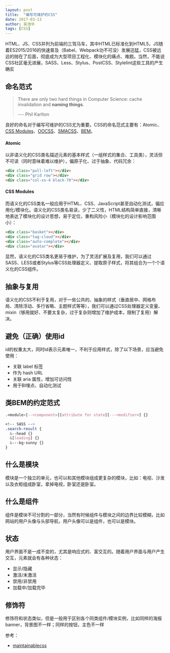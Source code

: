 ```yaml
---
layout: post
title:  "编写可维护的CSS"
date: 2017-03-13
author: 吴浩华
tags: [CSS]
---
```


HTML、JS、CSS并列为前端的三驾马车，其中HTML已标准化到HTML5，JS随着ES2015/2016的快速普及（Babel、Webpack功不可没）发展迅猛，CSS被远远的抛在了后面，彻底成为大型项目工程化、模块化的痛点、难题。当然，不能说CSS社区毫无进展，SASS、Less、Stylus、PostCSS、Stylelint这些工具的产生确实

## 命名范式

> There are only two hard things in Computer Science: cache invalidation and **naming things**.
>
> --- Phil Karlton

良好的命名对于编写可维护的CSS尤为重要。CSS的命名范式主要有：Atomic、[CSS Modules](https://github.com/css-modules/css-modules)、[OOCSS](http://oocss.org/)、[SMACSS](https://smacss.com/)、[BEM](http://getbem.com/)。

<!-- more -->

#### Atomic

以非语义化的CSS类名描述元素的基本样式（一组样式的集合、工具类），灵活但不可读（同时意味着难以维护），偏原子化、过于抽象、代码冗余：

```html
<div class="pull-left"></div>
<div class="grid row"></div>
<div class="col-xs-4 black-70"></div>
```

#### CSS Modules

而语义化的CSS类名一般应用于HTML、CSS、JavaScript甚至自动化测试，偏应用化/模块化。语义化的CSS类名易读，少了二义性，HTML结构简单直接，清晰地表达了模块化的设计思想，易于定位，重构风险小（模块化的设计影响范围小）：

```html
<div class="basket"></div>
<div class="tag-cloud"></div>
<div class="auto-complete"></div>
<div class="avatar"></div>
```

显然，语义化的CSS类名更易于维护，为了灵活扩展及复用，我们可以通过SASS、LESS或者Stylus等CSS处理器定义、提取原子样式，将其组合为一个个语义化的CSS组件。

## 抽象与复用

语义化的CSS不利于复用，对于一些公共的、抽象的样式（垂直居中、网格布局、清除浮动、多行省略、主题样式等等），我们可以通过CSS处理器定义变量、mixin（够用就好、不要太复杂，过于复杂则增加了维护成本，限制了复用）解决。

## 避免（正确）使用id

id的权重太大，同时id表示元素唯一，不利于应用样式，除了以下场景，应当避免使用：

  - 关联 label 标签
  - 作为 hash URL
  - 关联 aria 属性，增加可访问性
  - 用于BI埋点、自动化测试

## 类BEM的约定范式

```css
.<module>[--<component>][attribute for state][---<modifier>] {}
```

```scss
<!-- SASS -->
.search-result {
  &--head {}
  &[loading] {}
  &---bg-sunny {}
}
```

## 什么是模块

模块是一个独立的单元，也可以和其他模块组成更复杂的模块，比如：电视、沙发以及衣柜组成卧室，拿掉电视，卧室还是卧室。

## 什么是组件

组件是模块不可分割的一部分，当然有时候组件与模块之间的边界比较模糊，比如网站的用户头像与头部导航，用户头像可以是组件，也可以是模块。

## 状态

用户界面不是一成不变的，尤其是响应式的、富交互的。随着用户界面与用户产生交互，元素就会有各种状态：

- 显示/隐藏
- 激活/未激活
- 禁用/非禁用
- 加载中/加载完毕

## 修饰符

修饰符和状态类似，但是一般用于区别各个同类组件/模块实例，比如同样的海报banner，背景图不一样；同样的按钮，主色不一样

参考：

- [maintainablecss](http://maintainablecss.com/)
